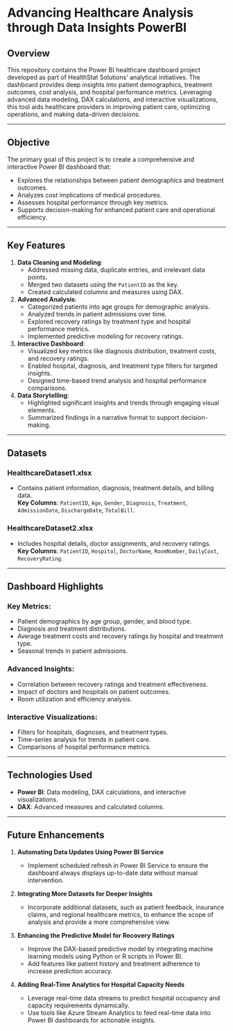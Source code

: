 # **Advancing Healthcare Analysis through Data Insights PowerBI**

## **Overview**

This repository contains the Power BI healthcare dashboard project developed as part of HealthStat Solutions' analytical initiatives. The dashboard provides deep insights into patient demographics, treatment outcomes, cost analysis, and hospital performance metrics. Leveraging advanced data modeling, DAX calculations, and interactive visualizations, this tool aids healthcare providers in improving patient care, optimizing operations, and making data-driven decisions.

---

## **Objective**

The primary goal of this project is to create a comprehensive and interactive Power BI dashboard that:

- Explores the relationships between patient demographics and treatment outcomes.
- Analyzes cost implications of medical procedures.
- Assesses hospital performance through key metrics.
- Supports decision-making for enhanced patient care and operational efficiency.

---

## **Key Features**

1. **Data Cleaning and Modeling**:
   - Addressed missing data, duplicate entries, and irrelevant data points.
   - Merged two datasets using the `PatientID` as the key.
   - Created calculated columns and measures using DAX.
2. **Advanced Analysis**:
   - Categorized patients into age groups for demographic analysis.
   - Analyzed trends in patient admissions over time.
   - Explored recovery ratings by treatment type and hospital performance metrics.
   - Implemented predictive modeling for recovery ratings.
3. **Interactive Dashboard**:
   - Visualized key metrics like diagnosis distribution, treatment costs, and recovery ratings.
   - Enabled hospital, diagnosis, and treatment type filters for targeted insights.
   - Designed time-based trend analysis and hospital performance comparisons.
4. **Data Storytelling**:
   - Highlighted significant insights and trends through engaging visual elements.
   - Summarized findings in a narrative format to support decision-making.

---

## **Datasets**

### **HealthcareDataset1.xlsx**

- Contains patient information, diagnosis, treatment details, and billing data.  
**Key Columns**: `PatientID`, `Age`, `Gender`, `Diagnosis`, `Treatment`, `AdmissionDate`, `DischargeDate`, `TotalBill`.

### **HealthcareDataset2.xlsx**

- Includes hospital details, doctor assignments, and recovery ratings.  
**Key Columns**: `PatientID`, `Hospital`, `DoctorName`, `RoomNumber`, `DailyCost`, `RecoveryRating`.

---

## **Dashboard Highlights**

### **Key Metrics**:

- Patient demographics by age group, gender, and blood type.
- Diagnosis and treatment distributions.
- Average treatment costs and recovery ratings by hospital and treatment type.
- Seasonal trends in patient admissions.

### **Advanced Insights**:

- Correlation between recovery ratings and treatment effectiveness.
- Impact of doctors and hospitals on patient outcomes.
- Room utilization and efficiency analysis.

### **Interactive Visualizations**:

- Filters for hospitals, diagnoses, and treatment types.
- Time-series analysis for trends in patient care.
- Comparisons of hospital performance metrics.

---

## **Technologies Used**

- **Power BI**: Data modeling, DAX calculations, and interactive visualizations.
- **DAX**: Advanced measures and calculated columns.

---

## **Future Enhancements**

1. **Automating Data Updates Using Power BI Service**  
   - Implement scheduled refresh in Power BI Service to ensure the dashboard always displays up-to-date data without manual intervention.

2. **Integrating More Datasets for Deeper Insights**  
   - Incorporate additional datasets, such as patient feedback, insurance claims, and regional healthcare metrics, to enhance the scope of analysis and provide a more comprehensive view.

3. **Enhancing the Predictive Model for Recovery Ratings**  
   - Improve the DAX-based predictive model by integrating machine learning models using Python or R scripts in Power BI.  
   - Add features like patient history and treatment adherence to increase prediction accuracy.

4. **Adding Real-Time Analytics for Hospital Capacity Needs**  
   - Leverage real-time data streams to predict hospital occupancy and capacity requirements dynamically.  
   - Use tools like Azure Stream Analytics to feed real-time data into Power BI dashboards for actionable insights.
